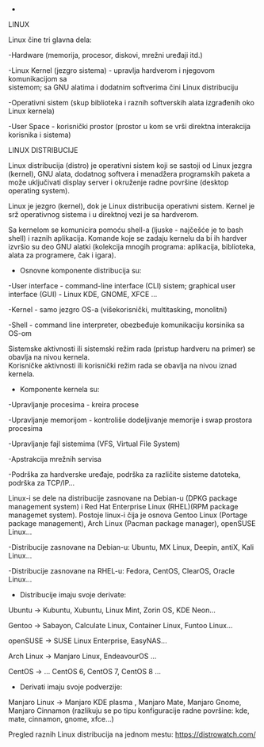 *
LINUX

Linux čine tri glavna dela:    

-Hardware (memorija, procesor, diskovi, mrežni uređaji itd.)

-Linux Kernel (jezgro sistema) - upravlja hardverom i njegovom komunikacijom sa      
    sistemom; sa GNU alatima i dodatnim softverima
    čini Linux distribuciju 
    
-Operativni sistem (skup biblioteka i raznih 
    softverskih alata izgrađenih oko Linux kernela)
    
-User Space - korisnički prostor (prostor u kom se vrši direktna interakcija 
    korisnika i sistema) 
                               

LINUX DISTRIBUCIJE

Linux distribucija (distro) je operativni sistem koji se sastoji od Linux jezgra (kernel), GNU alata, dodatnog softvera i menadžera programskih paketa 
a može uključivati display server i okruženje radne površine (desktop operating system).

Linux je jezgro (kernel), dok je Linux distribucija operativni sistem.
Kernel je srž operativnog sistema i u direktnoj vezi je sa hardverom.

Sa kernelom se komunicira pomoću shell-a (ljuske - najčešće je to bash shell) i raznih aplikacija. Komande koje se zadaju kernelu da bi ih hardver
izvršio su deo GNU alatki (kolekcija mnogih programa: aplikacija, biblioteka, alata za programere, čak i igara).


- Osnovne komponente distribucija su:

-User interface - command-line interface (CLI) sistem; graphical user interface (GUI) - Linux KDE, GNOME, XFCE ...

-Kernel - samo jezgro OS-a (višekorisnički, multitasking, monolitni)

-Shell - command line interpreter, obezbeđuje komunikaciju korsinika sa OS-om


Sistemske aktivnosti ili sistemski režim rada (pristup hardveru na primer) se obavlja na nivou kernela.                               
Korisničke aktivnosti ili korisnički režim rada se obavlja na nivou iznad kernela.

- Komponente kernela su:
 
-Upravljanje procesima - kreira procese
 
-Upravljanje memorijom - kontroliše dodeljivanje memorije i swap prostora procesima

-Upravljanje fajl sistemima (VFS, Virtual File System)

-Apstrakcija mrežnih servisa

-Podrška za hardverske uređaje, podrška za različite sisteme datoteka, podrška za TCP/IP…
 
Linux-i se dele na distribucije zasnovane na Debian-u (DPKG package management system) i Red Hat Enterprise Linux (RHEL)(RPM package managemet system).                 Postoje linux-i čija je osnova Gentoo Linux (Portage package management), Arch Linux (Pacman package manager), openSUSE Linux...

 
-Distribucije zasnovane na Debian-u: Ubuntu, MX Linux, Deepin, antiX, Kali Linux...

-Distribucije zasnovane na RHEL-u:   Fedora, CentOS, ClearOS, Oracle Linux...


- Distribucije imaju svoje derivate:
  
Ubuntu        -> Kubuntu, Xubuntu, Linux Mint, Zorin OS, KDE Neon...

Gentoo        -> Sabayon, Calculate Linux, Container Linux, Funtoo Linux...

openSUSE      -> SUSE Linux Enterprise, EasyNAS...

Arch Linux    -> Manjaro Linux, EndeavourOS ...

CentOS        -> ... CentOS 6, CentOS 7, CentOS 8 ...

- Derivati imaju svoje podverzije: 
   
Manjaro Linux -> Manjaro KDE plasma , Manjaro Mate, Manjaro Gnome, Manjaro Cinnamon (razlikuju se po tipu konfiguracije radne površine: kde, mate, cinnamon, gnome, xfce...) 

Pregled raznih Linux distribucija na jednom mestu: https://distrowatch.com/

